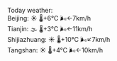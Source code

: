 Today weather:  
Beijing: ☀️   🌡️+6°C 🌬️←7km/h  
Tianjin: 🌫  🌡️+3°C 🌬️←11km/h  
Shijiazhuang: ☀️   🌡️+10°C 🌬️↙7km/h  
Tangshan: ☀️   🌡️+4°C 🌬️←10km/h  
